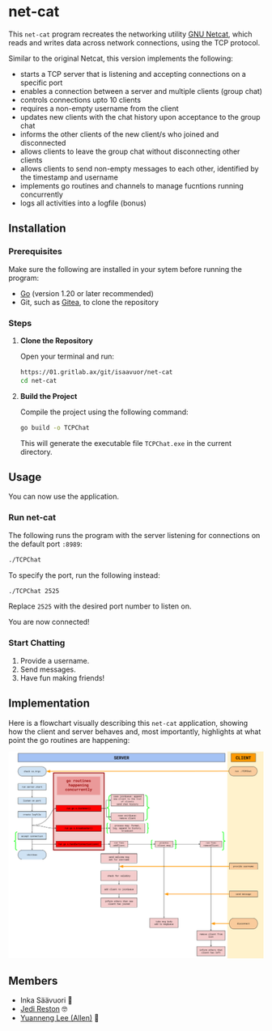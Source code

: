 # net-cat

This `net-cat` program recreates the networking utility [GNU Netcat](https://netcat.sourceforge.net/), which reads and writes data across network connections, using the TCP protocol.

Similar to the original Netcat, this version implements the following:
* starts a TCP server that is listening and accepting connections on a specific port
* enables a connection between a server and multiple clients (group chat)
* controls connections upto 10 clients
* requires a non-empty username from the client
* updates new clients with the chat history upon acceptance to the group chat
* informs the other clients of the new client/s who joined and disconnected
* allows clients to leave the group chat without disconnecting other clients
* allows clients to send non-empty messages to each other, identified by the timestamp and username
* implements go routines and channels to manage fucntions running concurrently
* logs all activities into a logfile (bonus)

## Installation

### Prerequisites

Make sure the following are installed in your sytem before running the program:

- [Go](https://golang.org/doc/install) (version 1.20 or later recommended)
- Git, such as [Gitea](https://01.gritlab.ax/git/), to clone the repository

### Steps

1. **Clone the Repository**

	Open your terminal and run:
	
	```bash
	https://01.gritlab.ax/git/isaavuor/net-cat
	cd net-cat
	```

2. **Build the Project**

	Compile the project using the following command:
	
	```bash
	go build -o TCPChat
	```
	
	This will generate the executable file `TCPChat.exe` in the current directory.

## Usage

You can now use the application.

### Run net-cat

The following runs the program with the server listening for connections on the default port `:8989`:

```bash
./TCPChat
```

To specify the port, run the following instead:

```bash
./TCPChat 2525
```

Replace `2525` with the desired port number to listen on.

You are now connected!

### Start Chatting

1. Provide a username.
2. Send messages.
3. Have fun making friends!

## Implementation

Here is a flowchart visually describing this `net-cat` application, showing how the client and server behaves and, most importantly, highlights at what point the go routines are happening:

![net-cat flowchart](./net-cat_flowchart.png)

## Members

* Inka Säävuori 👑
* [Jedi Reston](https://github.com/jeeeeedi) 🤓
* [Yuanneng Lee (Allen)](https://github.com/AllenLeeyn) 🤖
